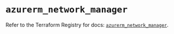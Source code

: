 # `azurerm_network_manager`

Refer to the Terraform Registry for docs: [`azurerm_network_manager`](https://registry.terraform.io/providers/hashicorp/azurerm/4.45.1/docs/resources/network_manager).
